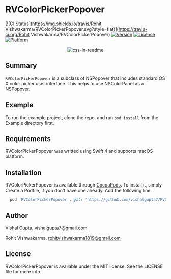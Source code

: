 # RVColorPickerPopover

[![CI Status](https://img.shields.io/travis/Rohit Vishwakarma/RVColorPickerPopover.svg?style=flat)](https://travis-ci.org/Rohit Vishwakarma/RVColorPickerPopover)
[![Version](https://img.shields.io/cocoapods/v/RVColorPickerPopover.svg?style=flat)](https://cocoapods.org/pods/RVColorPickerPopover)
[![License](https://img.shields.io/cocoapods/l/RVColorPickerPopover.svg?style=flat)](https://cocoapods.org/pods/RVColorPickerPopover)
[![Platform](https://img.shields.io/cocoapods/p/RVColorPickerPopover.svg?style=flat)](https://cocoapods.org/pods/RVColorPickerPopover)

<div align="center">
<img src="./RVColorPickerPopover_demo.gif" alt="css-in-readme">
</div>

## Summary
<!-- ![](./RVColorPickerPopover_demo.gif) -->
`RVColorPickerPopover` is a subclass of NSPopover that includes standard OS X color picker user interface. This helps to use NSColorPanel as a NSPopover.
## Example

To run the example project, clone the repo, and run `pod install` from the Example directory first.

## Requirements
RVColorPickerPopover was writted using Swift 4 and supports macOS platform.
## Installation

RVColorPickerPopover is available through [CocoaPods](https://cocoapods.org). To install
it, simply Create a Podfile, if you don't have one already. Add the following line:

```ruby
  pod 'RVColorPickerPopover', git: 'https://github.com/vishalgupta7/RVColorPickerPopover'
```

## Author
Vishal Gupta, vishalgupta7@gmail.com

Rohit Vishwakarma, rohitvishwakarma1819@gmail.com

## License

RVColorPickerPopover is available under the MIT license. See the LICENSE file for more info.
